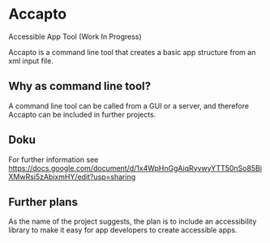 # Accapto
Accessible App Tool (Work In Progress)

Accapto is a command line tool that creates a basic app structure from an xml input file. 

## Why as command line tool? 
A command line tool can be called from a GUI or a server, and therefore Accapto can be included in further projects. 

## Doku
For further information see https://docs.google.com/document/d/1x4WpHnGgAiqRyvwyYTT50nSo85BiXMwRsi5zAbixmHY/edit?usp=sharing


## Further plans
As the name of the project suggests, the plan is to include an accessibility library to make it easy for app developers to create accessible apps. 